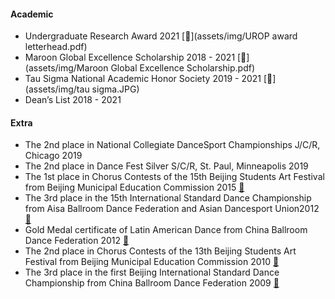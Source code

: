 #### Academic
* Undergraduate Research Award 2021 [📄](assets/img/UROP award letterhead.pdf) 
* Maroon Global Excellence Scholarship 2018 - 2021 [📄](assets/img/Maroon Global Excellence Scholarship.pdf)
* Tau Sigma National Academic Honor Society 2019 - 2021 [📄](assets/img/tau sigma.JPG)
* Dean’s List 2018 - 2021

#### Extra
* The 2nd place in National Collegiate DanceSport Championships J/C/R, Chicago 2019 
* The 2nd place in Dance Fest Silver S/C/R, St. Paul, Minneapolis 2019
* The 1st place in Chorus Contests of the 15th Beijing Students Art Festival from Beijing Municipal Education Commission 2015 [📄](assets/img/15chorus.jpg)
* The 3rd place in the 15th International Standard Dance Championship from Aisa Ballroom Dance Federation and Asian Dancesport Union2012 [📄](assets/img/abdf2.jpg)
* Gold Medal certificate of Latin American Dance from China Ballroom Dance Federation 2012 [📄](assets/img/gold.jpg)
* The 2nd place in Chorus Contests of the 13th Beijing Students Art Festival from Beijing Municipal Education Commission 2010 [📄](assets/img/13chorus.jpg)
* The 3rd place in the first Beijing International Standard Dance Championship from China Ballroom Dance Federation 2009 [📄](assets/img/2009cbdf.jpg)
